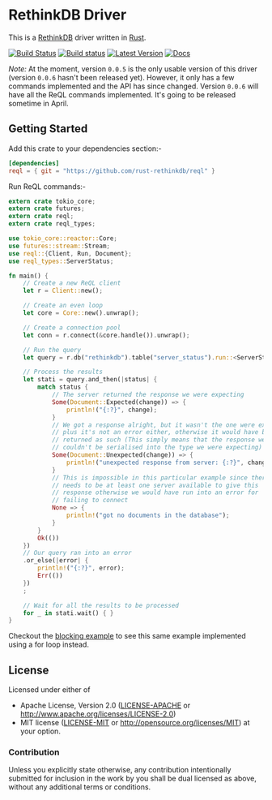 # RethinkDB Driver

This is a [RethinkDB] driver written in [Rust].

[RethinkDB]: https://www.rethinkdb.com
[Rust]: https://www.rust-lang.org

[![Build Status](https://travis-ci.org/rust-rethinkdb/reql.svg?branch=master)](https://travis-ci.org/rust-rethinkdb/reql) [![Build status](https://ci.appveyor.com/api/projects/status/cp8tmb9xxjw0kfgj?svg=true)](https://ci.appveyor.com/project/rushmorem/reql) [![Latest Version](https://img.shields.io/crates/v/reql.svg)](https://crates.io/crates/reql) [![Docs](https://docs.rs/reql/badge.svg)](https://docs.rs/reql)

*Note:* At the moment, version `0.0.5` is the only usable version of this driver (version `0.0.6` hasn't been released yet). However, it only has a few commands implemented and the API has since changed. Version `0.0.6` will have all the ReQL commands implemented. It's going to be released sometime in April.

## Getting Started

Add this crate to your dependencies section:-

```toml
[dependencies]
reql = { git = "https://github.com/rust-rethinkdb/reql" }
```

Run ReQL commands:-

```rust
extern crate tokio_core;
extern crate futures;
extern crate reql;
extern crate reql_types;

use tokio_core::reactor::Core;
use futures::stream::Stream;
use reql::{Client, Run, Document};
use reql_types::ServerStatus;

fn main() {
    // Create a new ReQL client
    let r = Client::new();

    // Create an even loop
    let core = Core::new().unwrap();

    // Create a connection pool
    let conn = r.connect(&core.handle()).unwrap();

    // Run the query
    let query = r.db("rethinkdb").table("server_status").run::<ServerStatus>(conn).unwrap();

    // Process the results
    let stati = query.and_then(|status| {
        match status {
            // The server returned the response we were expecting
            Some(Document::Expected(change)) => {
                println!("{:?}", change);
            }
            // We got a response alright, but it wasn't the one were expecting
            // plus it's not an error either, otherwise it would have been
            // returned as such (This simply means that the response we got
            // couldn't be serialised into the type we were expecting)
            Some(Document::Unexpected(change)) => {
                println!("unexpected response from server: {:?}", change);
            }
            // This is impossible in this particular example since there
            // needs to be at least one server available to give this
            // response otherwise we would have run into an error for
            // failing to connect
            None => {
                println!("got no documents in the database");
            }
        }
        Ok(())
    })
    // Our query ran into an error
    .or_else(|error| {
        println!("{:?}", error);
        Err(())
    })
    ;

    // Wait for all the results to be processed
    for _ in stati.wait() { }
}
```

Checkout the [blocking example] to see this same example implemented using a for loop instead.

[blocking example]: https://github.com/rust-rethinkdb/reql/blob/master/examples/blocking.rs

## License

Licensed under either of
* Apache License, Version 2.0 ([LICENSE-APACHE](LICENSE-APACHE) or http://www.apache.org/licenses/LICENSE-2.0)
* MIT license ([LICENSE-MIT](LICENSE-MIT) or http://opensource.org/licenses/MIT)
at your option.

### Contribution

Unless you explicitly state otherwise, any contribution intentionally submitted
for inclusion in the work by you shall be dual licensed as above, without any
additional terms or conditions.

